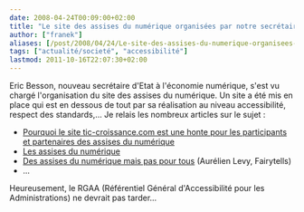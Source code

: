 ```yaml
---
date: 2008-04-24T00:09:00+02:00
title: "Le site des assises du numérique organisées par notre secrétaire d'Etat Eric Besson"
author: ["franek"]
aliases: [/post/2008/04/24/Le-site-des-assises-du-numerique-organisees-par-notre-secretaire-dEtat-Eric-Besson]
tags: ["actualité/societé", "accessibilité"]
lastmod: 2011-10-16T22:07:30+02:00
---
```

Eric Besson, nouveau secrétaire d'Etat à l'économie numérique, s'est vu chargé l'organisation du site des assises du numérique. Un site a été mis en place qui est en dessous de tout par sa réalisation au niveau accessibilité, respect des standards,... Je relais les nombreux articles sur le sujet :

- [Pourquoi le site tic-croissance.com est une honte pour les participants et partenaires des assises du numérique](http://standblog.org/blog/post/2008/04/23/Pourquoi-le-site-tic-croissancecom-est-une-honte-pour-les-participants-et-partenaires-des-assises-du-numerique)
- [Les assises du numérique](http://www.nota-bene.org/Les-assises-du-numerique)
- [Des assises du numérique mais pas pour tous](http://www.fairytells.net/index.php/2008/04/23/90-des-assises-du-numerique-mais-pas-pour-tous) (Aurélien Levy, Fairytells)
- ...

Heureusement, le RGAA (Référentiel Général d'Accessibilité pour les Administrations) ne devrait pas tarder...
